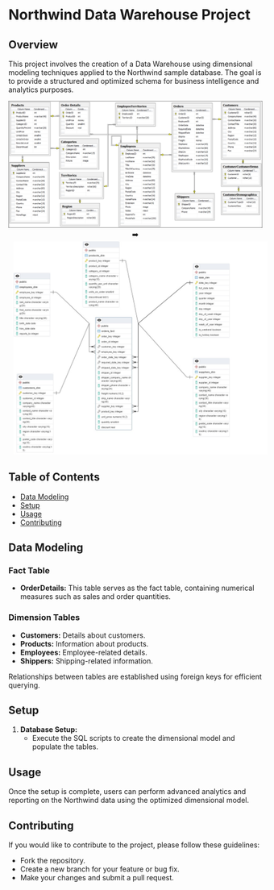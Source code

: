 # Northwind Data Warehouse Project

## Overview

This project involves the creation of a Data Warehouse using dimensional modeling techniques applied to the Northwind sample database. The goal is to provide a structured and optimized schema for business intelligence and analytics purposes.

<p align="center">
  <img src="original_northwind_database.jpeg" alt="Image 1" style="display: inline-block; margin-right: 10px;">
  ➡️
  <img src="northwind_dwh.jpg" alt="Image 2" style="display: inline-block; margin-left: 10px;">
</p>

## Table of Contents

- [Data Modeling](#data-modeling)
- [Setup](#setup)
- [Usage](#usage)
- [Contributing](#contributing)


## Data Modeling

### Fact Table

- **OrderDetails:** This table serves as the fact table, containing numerical measures such as sales and order quantities.

### Dimension Tables

- **Customers:** Details about customers.
- **Products:** Information about products.
- **Employees:** Employee-related details.
- **Shippers:** Shipping-related information.

Relationships between tables are established using foreign keys for efficient querying.

## Setup

1. **Database Setup:**
   - Execute the SQL scripts to create the dimensional model and populate the tables.


## Usage

Once the setup is complete, users can perform advanced analytics and reporting on the Northwind data using the optimized dimensional model.

## Contributing

If you would like to contribute to the project, please follow these guidelines:
- Fork the repository.
- Create a new branch for your feature or bug fix.
- Make your changes and submit a pull request.

